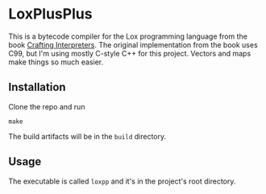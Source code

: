 # LoxPlusPlus

This is a bytecode compiler for the Lox programming language from the book
[Crafting Interpreters](https://craftinginterpreters.com/). The original
implementation from the book uses C99, but I'm using mostly C-style C++ for this
project. Vectors and maps make things so much easier.

## Installation

Clone the repo and run

    make

The build artifacts will be in the `build` directory.

## Usage

The executable is called `loxpp` and it's in the project's root directory.
